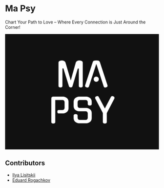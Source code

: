 # Ma Psy

Chart Your Path to Love – Where Every Connection is Just Around the Corner!

![logo](resources/logo.png)

## Contributors

* [Ilya Lisitskii](https://github.com/ilyafriendlis)
* [Eduard Rogachkov](https://github.com/skfl)